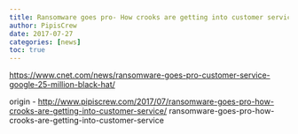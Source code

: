 ```yaml
---
title: Ransomware goes pro- How crooks are getting into customer service
author: PipisCrew
date: 2017-07-27
categories: [news]
toc: true
---
```


https://www.cnet.com/news/ransomware-goes-pro-customer-service-google-25-million-black-hat/

origin - http://www.pipiscrew.com/2017/07/ransomware-goes-pro-how-crooks-are-getting-into-customer-service/ ransomware-goes-pro-how-crooks-are-getting-into-customer-service